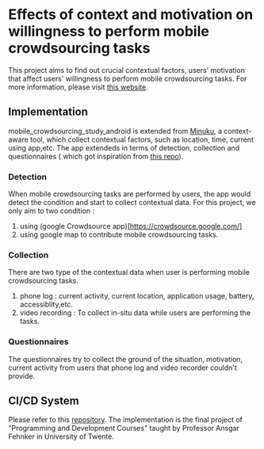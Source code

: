 # Effects of context and motivation on willingness to perform mobile crowdsourcing tasks
This project aims to find out crucial contextual factors, users' motivation that affect users' willingness to perform mobile crowdsourcing tasks.
For more information, please visit [this website](https://www.armuro.info/research).
<br/>
## Implementation
mobile_crowdsourcing_study_android is extended from [Minuku](https://github.com/minuku/minuku-android), a context-aware tool, which collect contextual factors, such as location, time, current using app,etc.
The app extendeds in terms of detection, collection and questionnaires ( which got inspiration from [this repo](https://github.com/ShashiPrasadKushwaha/Questionnaire)). 
<br/>
### Detection 

When mobile crowdsourcing tasks are performed by users, the app would detect the condition and start to collect contextual data. 
For this project, we only aim to two condition : 
1. using (google Crowdsource app)[https://crowdsource.google.com/]
2. using google map to contribute mobile crowdsourcing tasks. 

### Collection 

There are two type of the contextual data when user is performing mobile crowdsourcing tasks. 
1. phone log : current activity, current location, application usage, battery, accessiblity,etc. 
2. video recording : To collect in-situ data while users are performing the tasks.  

### Questionnaires 

The questionnaires try to collect the ground of the situation, motivation, current activity from users that phone log and video recorder couldn't provide. 

## CI/CD System 
Please refer to this [repository](https://github.com/zi3120courses/project-p4-minuku-team.git). The implementation is the final project of "Programming and Development Courses" taught by Professor Ansgar Fehnker in University of Twente.
